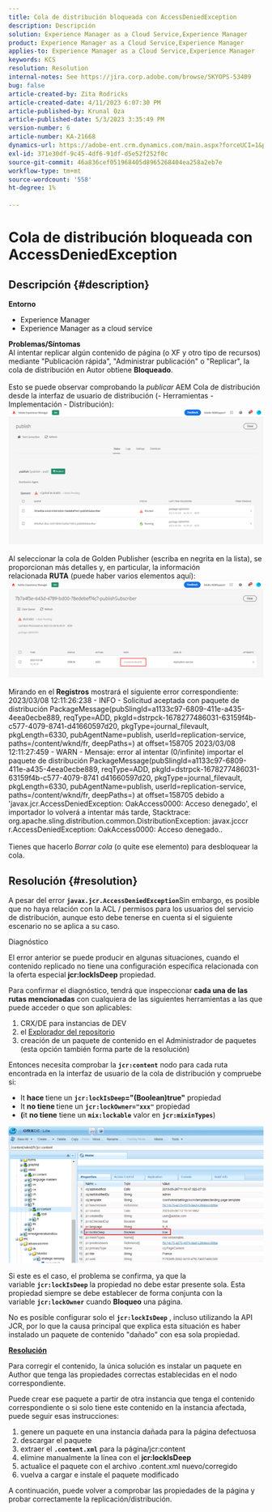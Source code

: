 ```yaml
---
title: Cola de distribución bloqueada con AccessDeniedException
description: Descripción
solution: Experience Manager as a Cloud Service,Experience Manager
product: Experience Manager as a Cloud Service,Experience Manager
applies-to: Experience Manager as a Cloud Service,Experience Manager
keywords: KCS
resolution: Resolution
internal-notes: See https://jira.corp.adobe.com/browse/SKYOPS-53409
bug: false
article-created-by: Zita Rodricks
article-created-date: 4/11/2023 6:07:30 PM
article-published-by: Krunal Oza
article-published-date: 5/3/2023 3:35:49 PM
version-number: 6
article-number: KA-21668
dynamics-url: https://adobe-ent.crm.dynamics.com/main.aspx?forceUCI=1&pagetype=entityrecord&etn=knowledgearticle&id=0e63beb4-93d8-ed11-a7c7-6045bd006079
exl-id: 371e30df-9c45-4df6-91df-d5e52f252f0c
source-git-commit: 46a836cef051968405d8965268404ea258a2eb7e
workflow-type: tm+mt
source-wordcount: '558'
ht-degree: 1%

---
```


# Cola de distribución bloqueada con AccessDeniedException

## Descripción {#description}

<b>Entorno</b>
- Experience Manager
- Experience Manager as a cloud service



<b>Problemas/Síntomas</b><br>Al intentar replicar algún contenido de página (o XF y otro tipo de recursos) mediante &quot;Publicación rápida&quot;, &quot;Administrar publicación&quot; o &quot;Replicar&quot;, la cola de distribución en Autor obtiene <b>Bloqueado</b>.<br> <br>Esto se puede observar comprobando la *publicar* AEM Cola de distribución desde la interfaz de usuario de distribución (- Herramientas - Implementación - Distribución):<br>![](assets/___1863beb4-93d8-ed11-a7c7-6045bd006079___.png)<br> <br>Al seleccionar la cola de Golden Publisher (escriba en negrita en la lista), se proporcionan más detalles y, en particular, la información relacionada <b>RUTA</b> (puede haber varios elementos aquí):<br>![](assets/___2363beb4-93d8-ed11-a7c7-6045bd006079___.png)<br> <br>Mirando en el <b>Registros</b> mostrará el siguiente error correspondiente:<br>2023/03/08 12:11:26:238 - INFO - Solicitud aceptada con paquete de distribución PackageMessage(pubSlingId=a1133c97-6809-411e-a435-4eea0ecbe889, reqType=ADD, pkgId=dstrpck-1678277486031-63159f4b-c577-4079-8741-d41660597d20, pkgType=journal_filevault, pkgLength=6330, pubAgentName=publish, userId=replication-service, paths=/content/wknd/fr, deepPaths=) at offset=158705 2023/03/08 12:11:27:459 - WARN - Mensaje: error al intentar (0/infinite) importar el paquete de distribución PackageMessage(pubSlingId=a1133c97-6809-411e-a435-4eea0ecbe889, reqType=ADD, pkgId=dstrpck-1678277486031-63159f4b-c577-4079-8741 d41660597d20, pkgType=journal_filevault, pkgLength=6330, pubAgentName=publish, userId=replication-service, paths=/content/wknd/fr, deepPaths=) at offset=158705 debido a &#39;javax.jcr.AccessDeniedException: OakAccess0000: Acceso denegado&#39;, el importador lo volverá a intentar más tarde, Stacktrace: org.apache.sling.distribution.common.DistributionException: javax.jcccr r.AccessDeniedException: OakAccess0000: Acceso denegado..<br> <br>Tienes que hacerlo *Borrar cola* (o quite ese elemento) para desbloquear la cola.

## Resolución {#resolution}


A pesar del error <b>`javax.jcr.AccessDeniedException`</b>Sin embargo, es posible que no haya relación con la ACL / permisos para los usuarios del servicio de distribución, aunque esto debe tenerse en cuenta si el siguiente escenario no se aplica a su caso.



Diagnóstico

El error anterior se puede producir en algunas situaciones, cuando el contenido replicado no tiene una configuración específica relacionada con la oferta especial <b>jcr:lockIsDeep</b> propiedad.

Para confirmar el diagnóstico, tendrá que inspeccionar <b>cada una de las rutas mencionadas</b> con cualquiera de las siguientes herramientas a las que puede acceder o que son aplicables:

1. CRX/DE para instancias de DEV
2. el [Explorador del repositorio](https://experienceleague.adobe.com/docs/experience-manager-cloud-service/content/implementing/developer-tools/repository-browser.html?lang=es)
3. creación de un paquete de contenido en el Administrador de paquetes (esta opción también forma parte de la resolución)


Entonces necesita comprobar la <b>`jcr:content`</b> nodo para cada ruta encontrada en la interfaz de usuario de la cola de distribución y compruebe si:

- It <b>hace </b>tiene un <b>`jcr:lockIsDeep`=&quot;(Boolean)true&quot;</b> propiedad
- It <b>no tiene </b>tiene un <b>`jcr:lockOwner="xxx"`</b> propiedad
- <b>(</b>it <b>no tiene</b> tiene un <b>`mix:lockable`</b> valor en <b>`jcr:mixinTypes`</b>)


![](assets/e5fb7aa2-d8bd-ed11-83ff-6045bd0065b6.png)

Si este es el caso, el problema se confirma, ya que la variable <b>`jcr:lockIsDeep`</b> la propiedad no debe estar presente sola. Esta propiedad siempre se debe establecer de forma conjunta con la variable <b>`jcr:lockOwner`</b> cuando <b>Bloqueo</b> una página.

No es posible configurar solo el <b>`jcr:lockIsDeep`</b> , incluso utilizando la API JCR, por lo que la causa principal que explica esta situación es haber instalado un paquete de contenido &quot;dañado&quot; con esa sola propiedad.



<u><b>Resolución</b></u>

Para corregir el contenido, la única solución es instalar un paquete en Author que tenga las propiedades correctas establecidas en el nodo correspondiente.

Puede crear ese paquete a partir de otra instancia que tenga el contenido correspondiente o si solo tiene este contenido en la instancia afectada, puede seguir esas instrucciones:

1. genere un paquete en una instancia dañada para la página defectuosa
2. descargar el paquete
3. extraer el <b>`.content.xml`</b> para la página/jcr:content
4. elimine manualmente la línea con el <b>jcr:lockIsDeep</b>
5. actualice el paquete con el archivo .content.xml nuevo/corregido
6. vuelva a cargar e instale el paquete modificado


A continuación, puede volver a comprobar las propiedades de la página y probar correctamente la replicación/distribución.
